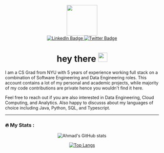 <!--
**alekzanderx1/alekzanderx1** is a ✨ _special_ ✨ repository because its `README.md` (this file) appears on your GitHub profile.

Here are some ideas to get you started:

- 🔭 I’m currently working on ...
- 🌱 I’m currently learning ...
- 👯 I’m looking to collaborate on ...
- 🤔 I’m looking for help with ...
- 💬 Ask me about ...
- 📫 How to reach me: ...
- 😄 Pronouns: ...
- ⚡ Fun fact: ...
-->

<div id="header" align="center">
  <img src="https://media.giphy.com/media/o0vwzuFwCGAFO/giphy.gif" width="100"/>
</div>


<div id="badges" align="center">
  
  <a href="https://www.linkedin.com/in/syedahmadt/">
    <img src="https://img.shields.io/badge/LinkedIn-blue?style=for-the-badge&logo=linkedin&logoColor=white" alt="LinkedIn Badge"/>
  </a>
  
  <a href="https://twitter.com/NUEraw">
    <img src="https://img.shields.io/badge/Twitter-blue?style=for-the-badge&logo=twitter&logoColor=white" alt="Twitter Badge"/>
  </a>
</div>

<div align="center">
  <img src="https://komarev.com/ghpvc/?username=alekzanderx1&style=flat-square&color=blue" alt=""/>
</div>

<h1 align="center">
  hey there
  <img src="https://media.giphy.com/media/hvRJCLFzcasrR4ia7z/giphy.gif" width="30px"/>
</h1>

<p> I am a CS Grad from NYU with 5 years of experience working full stack on a combination of Software Engineering and Data Engineering roles.
This account contains a lot of my personal and academic projects, while majority of my code contributions are private hence you wouldn't find it here.

Feel free to reach out if you are also interested in Data Engineering, Cloud Computing, and Analytics. Also happy to discusss about my languages of choice including Java, Python, SQL, and Typescript.</p>

---

### :fire: My Stats :

<div align="center">

![Ahmad's GitHub stats](https://github-readme-stats.vercel.app/api?username=alekzanderx1&include_all_commits=true&show_icons=true&theme=transparent)

[![Top Langs](https://github-readme-stats.vercel.app/api/top-langs/?username=alekzanderx1&langs_count=10&layout=compact&theme=vision-friendly-dark)](https://github.com/anuraghazra/github-readme-stats)

</div>
